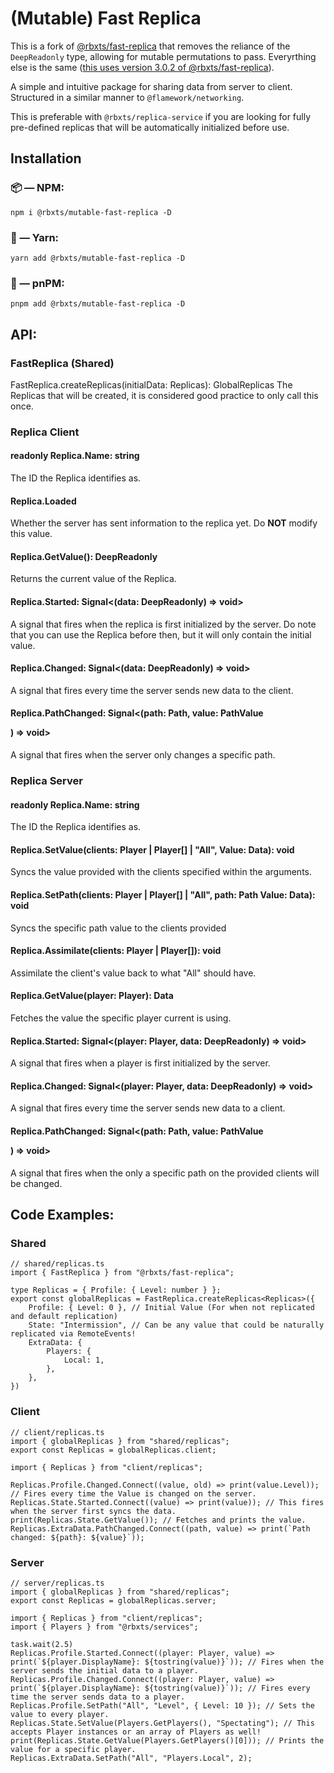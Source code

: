 # (Mutable) Fast Replica

This is a fork of [@rbxts/fast-replica](https://www.npmjs.com/package/@rbxts/fast-replica) that removes the reliance of the `DeepReadonly` type, allowing for mutable permutations to pass. Everyrthing else is the same ([this uses version 3.0.2 of @rbxts/fast-replica](https://www.npmjs.com/package/@rbxts/fast-replica/v/3.0.2)).

A simple and intuitive package for sharing data from server to client. Structured in a similar manner to `@flamework/networking`.

This is preferable with `@rbxts/replica-service` if you are looking for fully pre-defined replicas that will be automatically initialized before use.

## Installation

### 📦 — NPM:

```
npm i @rbxts/mutable-fast-replica -D
```

### 🧶 — Yarn:

```
yarn add @rbxts/mutable-fast-replica -D
```

### 📀 — pnPM:

```
pnpm add @rbxts/mutable-fast-replica -D
```

## API:

### FastReplica (Shared)

FastReplica.createReplicas<Replicas>(initialData: Replicas): GlobalReplicas
The Replicas that will be created, it is considered good practice to only call this once.

### Replica Client

#### readonly Replica.Name: string

The ID the Replica identifies as.

#### Replica.Loaded

Whether the server has sent information to the replica yet. Do **NOT** modify this value.

#### Replica.GetValue(): DeepReadonly<Data>

Returns the current value of the Replica.

#### Replica.Started: Signal<(data: DeepReadonly<Data>) => void>

A signal that fires when the replica is first initialized by the server. Do note that you can use the Replica before then, but it will only contain the initial value.

#### Replica.Changed: Signal<(data: DeepReadonly<Data>) => void>

A signal that fires every time the server sends new data to the client.

#### Replica.PathChanged: Signal<(path: Path<Data>, value: PathValue<P>) => void>

A signal that fires when the server only changes a specific path.

### Replica Server

#### readonly Replica.Name: string

The ID the Replica identifies as.

#### Replica.SetValue(clients: Player | Player[] | "All", Value: Data): void

Syncs the value provided with the clients specified within the arguments.

#### Replica.SetPath(clients: Player | Player[] | "All", path: Path<Data> Value: Data): void

Syncs the specific path value to the clients provided

#### Replica.Assimilate(clients: Player | Player[]): void

Assimilate the client's value back to what "All" should have.

#### Replica.GetValue(player: Player): Data

Fetches the value the specific player current is using.

#### Replica.Started: Signal<(player: Player, data: DeepReadonly<Data>) => void>

A signal that fires when a player is first initialized by the server.

#### Replica.Changed: Signal<(player: Player, data: DeepReadonly<Data>) => void>

A signal that fires every time the server sends new data to a client.

#### Replica.PathChanged: Signal<(path: Path<Data>, value: PathValue<P>) => void>

A signal that fires when the only a specific path on the provided clients will be changed.

## Code Examples:

### Shared

```TS
// shared/replicas.ts
import { FastReplica } from "@rbxts/fast-replica";

type Replicas = { Profile: { Level: number } };
export const globalReplicas = FastReplica.createReplicas<Replicas>({
    Profile: { Level: 0 }, // Initial Value (For when not replicated and default replication)
    State: "Intermission", // Can be any value that could be naturally replicated via RemoteEvents!
    ExtraData: {
        Players: {
            Local: 1,
        },
    },
})
```

### Client

```TS
// client/replicas.ts
import { globalReplicas } from "shared/replicas";
export const Replicas = globalReplicas.client;
```

```TS
import { Replicas } from "client/replicas";

Replicas.Profile.Changed.Connect((value, old) => print(value.Level)); // Fires every time the Value is changed on the server.
Replicas.State.Started.Connect((value) => print(value)); // This fires when the server first syncs the data.
print(Replicas.State.GetValue()); // Fetches and prints the value.
Replicas.ExtraData.PathChanged.Connect((path, value) => print(`Path changed: ${path}: ${value}`));
```

### Server

```TS
// server/replicas.ts
import { globalReplicas } from "shared/replicas";
export const Replicas = globalReplicas.server;
```

```TS
import { Replicas } from "client/replicas";
import { Players } from "@rbxts/services";

task.wait(2.5)
Replicas.Profile.Started.Connect((player: Player, value) => print(`${player.DisplayName}: ${tostring(value)}`)); // Fires when the server sends the initial data to a player.
Replicas.Profile.Changed.Connect((player: Player, value) => print(`${player.DisplayName}: ${tostring(value)}`)); // Fires every time the server sends data to a player.
Replicas.Profile.SetPath("All", "Level", { Level: 10 }); // Sets the value to every player.
Replicas.State.SetValue(Players.GetPlayers(), "Spectating"); // This accepts Player instances or an array of Players as well!
print(Replicas.State.GetValue(Players.GetPlayers()[0])); // Prints the value for a specific player.
Replicas.ExtraData.SetPath("All", "Players.Local", 2);
```
